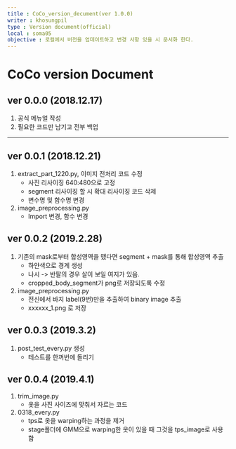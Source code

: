 ```yaml
---
title : CoCo_version_decument(ver 1.0.0) 
writer : khosungpil
type : Version document(official)
local : soma05
objective : 로컬에서 버전을 업데이트하고 변경 사항 있을 시 문서화 한다.
---
```


# CoCo version Document #

## ver 0.0.0 (2018.12.17) ##
1. 공식 메뉴얼 작성
2. 필요한 코드만 남기고 전부 백업
<hr>

## ver 0.0.1 (2018.12.21) ##
1. extract_part_1220.py, 이미지 전처리 코드 수정
    - 사진 리사이징 640:480으로 고정
    - segment 리사이징 할 시 확대 리사이징 코드 삭제
    - 변수명 및 함수명 변경
2. image_preprocessing.py
    - Import 변경, 함수 변경

## ver 0.0.2 (2019.2.28) ##
1. 기존의 mask로부터 합성영역을 뗐다면 segment + mask를 통해 합성영역 추출
    - 하얀색으로 경계 생성
    - 나시 -> 반팔의 경우 살이 보일 여지가 있음.
    - cropped_body_segment가 png로 저장되도록 수정
2. image_preprocessing.py
    - 전신에서 바지 label(9번)만을 추출하여 binary image 추출
    - xxxxxx_1.png 로 저장
    
## ver 0.0.3 (2019.3.2) ##
1. post_test_every.py 생성
    - 테스트를 한꺼번에 돌리기 

## ver 0.0.4 (2019.4.1) ##
1. trim_image.py
    - 옷을 사진 사이즈에 맞춰서 자르는 코드
2. 0318_every.py
    - tps로 옷을 warping하는 과정을 제거
    - stage폴더에 GMM으로 warping한 옷이 있을 때 그것을 tps_image로 사용함